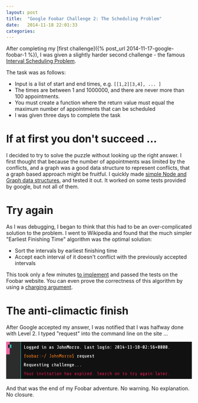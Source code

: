 ```yaml
---
layout: post
title:  "Google Foobar Challenge 2: The Scheduling Problem"
date:   2014-11-18 22:01:33
categories:
---
```


After completing my [first challenge]({% post_url 2014-11-17-google-foobar-1 %}), I was given a slightly harder second challenge - the famous [Interval Scheduling Problem](http://en.wikipedia.org/wiki/Interval_scheduling).

The task was as follows:

* Input is a list of start and end times, e.g. `[[1,2][3,4], ... ]`
* The times are between 1 and 1000000, and there are never more than 100 appointments.
* You must create a function where the return value must equal the maximum number of appointments that can be scheduled
* I was given three days to complete the task

# If at first you don't succeed ...

I decided to try to solve the puzzle without looking up the right answer. I first thought that because the number of appointments was limited by the conflicts, and a graph was a good data structure to represent conflicts, that a graph based approach might be fruitful. I quickly made [simple Node and Graph data structures](https://github.com/mrjohnmorrow/googlefoobar/blob/master/zombit_antidote/solution_plus.py), and tested it out. It worked on some tests provided by google, but not all of them.  

# Try again

As I was debugging, I began to think that this had to be an over-complicated solution to the problem. I went to Wikipedia and found that the much simpler "Earliest Finishing Time" algorithm was the optimal solution:

* Sort the intervals by earliest finishing time
* Accept each interval of it doesn't conflict with the previously accepted intervals

This took only a few minutes [to implement](https://github.com/mrjohnmorrow/googlefoobar/blob/master/zombit_antidote/solution.py) and passed the tests on the Foobar website. You can even prove the correctness of this algorithm by using a [charging argument](http://en.wikipedia.org/wiki/Charging_argument).  

# The anti-climactic finish

After Google accepted my answer, I was notified that I was halfway done with Level 2. I typed "request" into the command line on the site ...

!["Your invitation has expired"](/images/googlefoobar2.PNG)

And that was the end of my Foobar adventure. No warning. No explanation. No closure.
